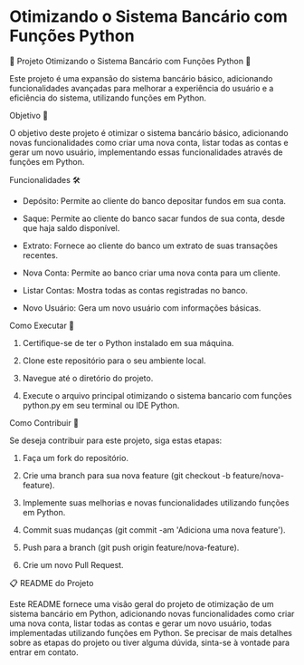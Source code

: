 # Otimizando o Sistema Bancário com Funções Python

🏦 Projeto Otimizando o Sistema Bancário com Funções Python 🏦

Este projeto é uma expansão do sistema bancário básico, adicionando funcionalidades avançadas para melhorar a experiência do usuário e a eficiência do sistema, utilizando funções em Python.

Objetivo 🎯

O objetivo deste projeto é otimizar o sistema bancário básico, adicionando novas funcionalidades como criar uma nova conta, listar todas as contas e gerar um novo usuário, implementando essas funcionalidades através de funções em Python.

Funcionalidades 🛠️

- Depósito: Permite ao cliente do banco depositar fundos em sua conta.
 
- Saque: Permite ao cliente do banco sacar fundos de sua conta, desde que haja saldo disponível.

- Extrato: Fornece ao cliente do banco um extrato de suas transações recentes.

- Nova Conta: Permite ao banco criar uma nova conta para um cliente.

- Listar Contas: Mostra todas as contas registradas no banco.

- Novo Usuário: Gera um novo usuário com informações básicas.

Como Executar 📝

1. Certifique-se de ter o Python instalado em sua máquina.

2. Clone este repositório para o seu ambiente local.

3. Navegue até o diretório do projeto.

4. Execute o arquivo principal otimizando o sistema bancario com funções python.py em seu terminal ou IDE Python.

Como Contribuir 🤝

Se deseja contribuir para este projeto, siga estas etapas:

1. Faça um fork do repositório.

2. Crie uma branch para sua nova feature (git checkout -b feature/nova-feature).

3. Implemente suas melhorias e novas funcionalidades utilizando funções em Python.

4. Commit suas mudanças (git commit -am 'Adiciona uma nova feature').

5. Push para a branch (git push origin feature/nova-feature).

6. Crie um novo Pull Request.

📋 README do Projeto

Este README fornece uma visão geral do projeto de otimização de um sistema bancário em Python, adicionando novas funcionalidades como criar uma nova conta, listar todas as contas e gerar um novo usuário, todas implementadas utilizando funções em Python. Se precisar de mais detalhes sobre as etapas do projeto ou tiver alguma dúvida, sinta-se à vontade para entrar em contato.
